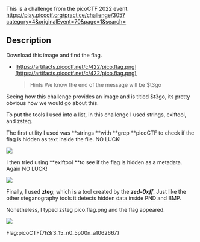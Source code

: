 This is a challenge from the picoCTF 2022 event. https://play.picoctf.org/practice/challenge/305?category=4&originalEvent=70&page=1&search=

## Description

Download this image and find the flag.

- [https://artifacts.picoctf.net/c/422/pico.flag.png](https://artifacts.picoctf.net/c/422/pico.flag.png)
  > Hints
  > We know the end of the message will be $t3go

Seeing how this challenge provides an image and is titled $t3go, its pretty obvious how we would go about this.

To put the tools I used into a list, in this challenge I used strings, exiftool, and zsteg.

The first utility I used was **strings **with **grep **picoCTF to check if the flag is hidden as text inside the file. NO LUCK!

![](https://cdn-images-1.medium.com/max/2000/1*IZbCpE1z5v3exkzVderhng.png)

I then tried using **exiftool **to see if the flag is hidden as a metadata. Again NO LUCK!

![](https://cdn-images-1.medium.com/max/2000/1*GMeeh6pDXsyoteOP9UAquA.png)

Finally, I used **zteg**; which is a tool created by the **_zed-0xff_**. Just like the other steganography tools it detects hidden data inside PND and BMP.

Nonetheless, I typed zsteg pico.flag.png and the flag appeared.

![](https://cdn-images-1.medium.com/max/2472/1*taaXhRdegFiQOZGFp3zXlA.png)

Flag:picoCTF{7h3r3_15_n0_5p00n_a1062667}
